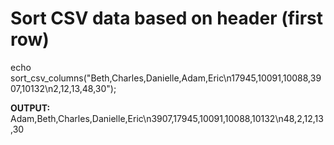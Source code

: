 # Sort CSV data based on header (first row)

echo sort_csv_columns("Beth,Charles,Danielle,Adam,Eric\n17945,10091,10088,3907,10132\n2,12,13,48,30");

**OUTPUT:** Adam,Beth,Charles,Danielle,Eric\n3907,17945,10091,10088,10132\n48,2,12,13,30
